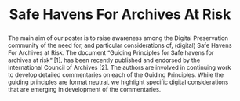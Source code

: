 ---
abstract: The main aim of our poster is to raise awareness among the Digital Preservation
  community of the need for, and particular considerations of, (digital) Safe Havens
  For Archives at Risk. The document “Guiding Principles for Safe havens for archives
  at risk” [1], has been recently published and endorsed by the International Council
  of Archives [2]. The authors are involved in continuing work to develop detailed
  commentaries on each of the Guiding Principles. While the guiding principles are
  format neutral, we highlight specific digital considerations that are emerging in
  development of the commentaries.
creators:
- Gollins, Tim
- Doek, Afelonne
date: null
document_url: https://services.phaidra.univie.ac.at/api/object/o:1081748/download
grand_parent: iPRES
institutions: []
keywords: []
landing_page_url: https://phaidra.univie.ac.at/o:1081748
language: eng
layout: publication
license: CC BY 4.0 International
notes_url: null
parent: iPRES 2019
publication_type: poster
size: 159537
slides_url: null
source_name: iPRES
title: 'Safe Havens For Archives At Risk '
year: 2019
---